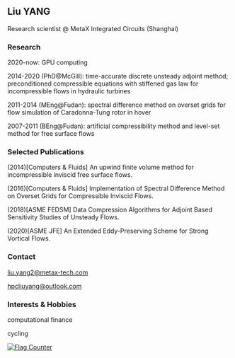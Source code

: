 ## Liu YANG 


Research scientist @ MetaX Integrated Circuits (Shanghai)

### Research
2020-now: GPU computing  

2014-2020 (PhD@McGill): time-accurate discrete unsteady adjoint method;   
           preconditioned compressible equations with stiffened gas law for incompressible flows in hydraulic turbines 


2011-2014 (MEng@Fudan): spectral difference method on overset grids for flow simulation of Caradonna-Tung rotor in hover   


2007-2011 (BEng@Fudan): artificial compressibility method and level-set method for free surface flows  

### Selected Publications  
(2014)[Computers & Fluids] An upwind finite volume method for incompressible inviscid free surface flows.    

(2016)[Computers & Fluids] Implementation of Spectral Difference Method on Overset Grids for Compressible Inviscid Flows.  

(2018)[ASME FEDSM] Data Compression Algorithms for Adjoint Based Sensitivity Studies of Unsteady Flows.  

(2020)[ASME JFE] An Extended Eddy-Preserving Scheme for Strong Vortical Flows.  

  
### Contact
liu.yang2@metax-tech.com  


hpcliuyang@outlook.com  

### Interests & Hobbies  
computational finance  

cycling  

<a href="https://info.flagcounter.com/edAp"><img src="https://s01.flagcounter.com/count2/edAp/bg_FFFFFF/txt_000000/border_CCCCCC/columns_2/maxflags_10/viewers_0/labels_0/pageviews_0/flags_0/percent_0/" alt="Flag Counter" border="0"></a>

